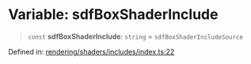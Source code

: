 # Variable: sdfBoxShaderInclude

> `const` **sdfBoxShaderInclude**: `string` = `sdfBoxShaderIncludeSource`

Defined in: [rendering/shaders/includes/index.ts:22](https://github.com/Forge-Game-Engine/Forge/blob/4b66b21759bd3ab3aaf4c62b3e957c1bb43b7b58/src/rendering/shaders/includes/index.ts#L22)
